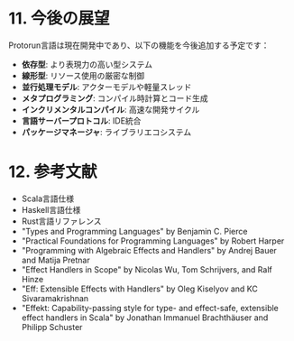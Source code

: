 # 11. 今後の展望

Protorun言語は現在開発中であり、以下の機能を今後追加する予定です：

- **依存型**: より表現力の高い型システム
- **線形型**: リソース使用の厳密な制御
- **並行処理モデル**: アクターモデルや軽量スレッド
- **メタプログラミング**: コンパイル時計算とコード生成
- **インクリメンタルコンパイル**: 高速な開発サイクル
- **言語サーバープロトコル**: IDE統合
- **パッケージマネージャ**: ライブラリエコシステム

# 12. 参考文献

- Scala言語仕様
- Haskell言語仕様
- Rust言語リファレンス
- "Types and Programming Languages" by Benjamin C. Pierce
- "Practical Foundations for Programming Languages" by Robert Harper
- "Programming with Algebraic Effects and Handlers" by Andrej Bauer and Matija Pretnar
- "Effect Handlers in Scope" by Nicolas Wu, Tom Schrijvers, and Ralf Hinze
- "Eff: Extensible Effects with Handlers" by Oleg Kiselyov and KC Sivaramakrishnan
- "Effekt: Capability-passing style for type- and effect-safe, extensible effect handlers in Scala" by Jonathan Immanuel Brachthäuser and Philipp Schuster
